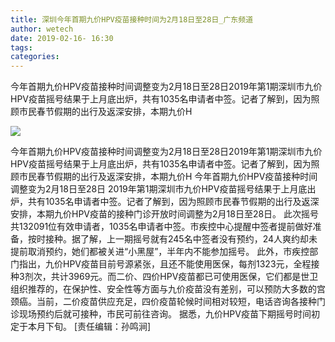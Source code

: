 ```yaml
---
title: 深圳今年首期九价HPV疫苗接种时间为2月18日至28日_广东频道
author: wetech
date: 2019-02-16- 16:30
tags: 
categories: 
---
```

今年首期九价HPV疫苗接种时间调整变为2月18日至28日2019年第1期深圳市九价HPV疫苗摇号结果于上月底出炉，共有1035名申请者中签。记者了解到，因为照顾市民春节假期的出行及返深安排，本期九价H
<!-- more -->
                
<img align="center" border="0" src="http://p2.ifengimg.com/a/2016/0810/204c433878d5cf9size1_w16_h16.png" />
                
                
            
今年首期九价HPV疫苗接种时间调整变为2月18日至28日2019年第1期深圳市九价HPV疫苗摇号结果于上月底出炉，共有1035名申请者中签。记者了解到，因为照顾市民春节假期的出行及返深安排，本期九价H
今年首期九价HPV疫苗接种时间调整变为2月18日至28日
2019年第1期深圳市九价HPV疫苗摇号结果于上月底出炉，共有1035名申请者中签。记者了解到，因为照顾市民春节假期的出行及返深安排，本期九价HPV疫苗的接种门诊开放时间调整为2月18日至28日。
此次摇号共132091位有效申请者，1035名申请者中签。市疾控中心提醒中签者提前做好准备，按时接种。据了解，上一期摇号就有245名中签者没有预约，24人爽约却未提前取消预约，她们都被关进“小黑屋”，半年内不能参加摇号。
此外，市疾控部门指出，九价HPV疫苗目前号源紧张，且还不能使用医保，每剂1323元，全程接种3剂次，共计3969元。而二价、四价HPV疫苗都已可使用医保，它们都是世卫组织推荐的，在保护性、安全性等方面与九价疫苗没有差别，可以预防大多数的宫颈癌。当前，二价疫苗供应充足，四价疫苗轮候时间相对较短，电话咨询各接种门诊现场预约后就可接种，市民可前往咨询。
据悉，九价HPV疫苗下期摇号时间初定于本月下旬。
[责任编辑：孙鸣涧]
            
